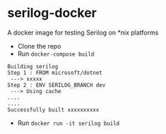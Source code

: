 # serilog-docker
A docker image for testing Serilog on *nix platforms

- Clone the repo
- Run `docker-compose build`

```
Building serilog
Step 1 : FROM microsoft/dotnet
 ---> xxxxx
Step 2 : ENV SERILOG_BRANCH dev
 ---> Using cache
....
....  
Successfully built xxxxxxxxxx
```

- Run `docker run -it serilog build`
